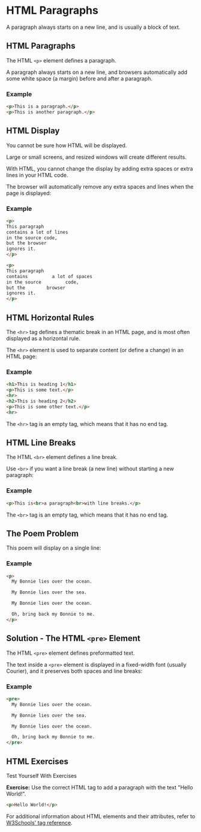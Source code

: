# HTML Paragraphs

A paragraph always starts on a new line, and is usually a block of text.

## HTML Paragraphs

The HTML `<p>` element defines a paragraph.

A paragraph always starts on a new line, and browsers automatically add some white space (a margin) before and after a paragraph.

### Example

```html
<p>This is a paragraph.</p>
<p>This is another paragraph.</p>
```

## HTML Display

You cannot be sure how HTML will be displayed.

Large or small screens, and resized windows will create different results.

With HTML, you cannot change the display by adding extra spaces or extra lines in your HTML code.

The browser will automatically remove any extra spaces and lines when the page is displayed:

### Example

```html
<p>
This paragraph
contains a lot of lines
in the source code,
but the browser
ignores it.
</p>

<p>
This paragraph
contains         a lot of spaces
in the source         code,
but the        browser
ignores it.
</p>
```

## HTML Horizontal Rules

The `<hr>` tag defines a thematic break in an HTML page, and is most often displayed as a horizontal rule.

The `<hr>` element is used to separate content (or define a change) in an HTML page:

### Example

```html
<h1>This is heading 1</h1>
<p>This is some text.</p>
<hr>
<h2>This is heading 2</h2>
<p>This is some other text.</p>
<hr>
```

The `<hr>` tag is an empty tag, which means that it has no end tag.

## HTML Line Breaks

The HTML `<br>` element defines a line break.

Use `<br>` if you want a line break (a new line) without starting a new paragraph:

### Example

```html
<p>This is<br>a paragraph<br>with line breaks.</p>
```

The `<br>` tag is an empty tag, which means that it has no end tag.

## The Poem Problem

This poem will display on a single line:

### Example

```html
<p>
  My Bonnie lies over the ocean.

  My Bonnie lies over the sea.

  My Bonnie lies over the ocean.

  Oh, bring back my Bonnie to me.
</p>
```

## Solution - The HTML `<pre>` Element

The HTML `<pre>` element defines preformatted text.

The text inside a `<pre>` element is displayed in a fixed-width font (usually Courier), and it preserves both spaces and line breaks:

### Example

```html
<pre>
  My Bonnie lies over the ocean.

  My Bonnie lies over the sea.

  My Bonnie lies over the ocean.

  Oh, bring back my Bonnie to me.
</pre>
```

## HTML Exercises

Test Yourself With Exercises

**Exercise:**
Use the correct HTML tag to add a paragraph with the text "Hello World!".

```html
<p>Hello World!</p>
```

For additional information about HTML elements and their attributes, refer to [W3Schools' tag reference](https://www.w3schools.com/tags/default.asp).
